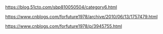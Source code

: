 https://blog.51cto.com/sbp810050504/category6.html

https://www.cnblogs.com/forfuture1978/archive/2010/06/13/1757479.html

https://www.cnblogs.com/forfuture1978/p/3945755.html